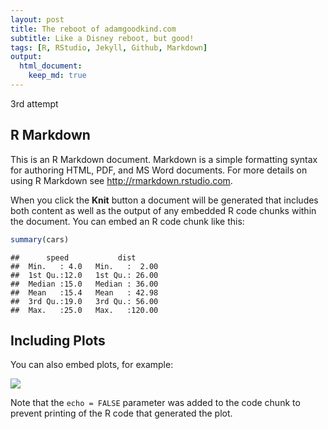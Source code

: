 ```yaml
---
layout: post
title: The reboot of adamgoodkind.com
subtitle: Like a Disney reboot, but good!
tags: [R, RStudio, Jekyll, Github, Markdown]
output:
  html_document:
    keep_md: true
---
```


3rd attempt

## R Markdown

This is an R Markdown document. Markdown is a simple formatting syntax for authoring HTML, PDF, and MS Word documents. For more details on using R Markdown see <http://rmarkdown.rstudio.com>.

When you click the **Knit** button a document will be generated that includes both content as well as the output of any embedded R code chunks within the document. You can embed an R code chunk like this:


```r
summary(cars)
```

```
##      speed           dist       
##  Min.   : 4.0   Min.   :  2.00  
##  1st Qu.:12.0   1st Qu.: 26.00  
##  Median :15.0   Median : 36.00  
##  Mean   :15.4   Mean   : 42.98  
##  3rd Qu.:19.0   3rd Qu.: 56.00  
##  Max.   :25.0   Max.   :120.00
```

## Including Plots

You can also embed plots, for example:

![]({{site_url}}/img/blog_images/{{site_url}}/img/blog_images/2019-08-09-site-reboot-test_files/figure-html/pressure-1.png)<!-- -->

Note that the `echo = FALSE` parameter was added to the code chunk to prevent printing of the R code that generated the plot.
